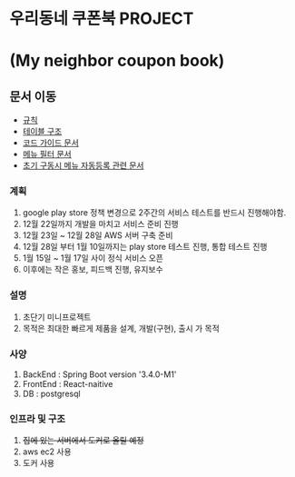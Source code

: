 # 우리동네 쿠폰북 PROJECT 
# (My neighbor coupon book)

## 문서 이동
- [규칙](docs/project-role.md)
- [테이블 구조](docs/table-structure-code.md)
- [코드 가이드 문서](docs/code-guide.md)
- [메뉴 필터 문서](docs/menu-filter.md)
- [초기 구동시 메뉴 자동등록 관련 문서](docs/menu-db-manage.md)

### 계획
1. google play store 정책 변경으로 2주간의 서비스 테스트를 반드시 진행해야함.
2. 12월 22일까지 개발을 마치고 서비스 준비 진행
3. 12월 23일 ~ 12월 28일 AWS 서버 구축 준비
4. 12월 28일 부터 1월 10일까지는 play store 테스트 진행, 통합 테스트 진행
5. 1월 15일 ~ 1월 17일 사이 정식 서비스 오픈
6. 이후에는 작은 홍보, 피드백 진행, 유지보수

### 설명
1. 초단기 미니프로젝트
2. 목적은 최대한 빠르게 제품을 설계, 개발(구현), 출시 가 목적

### 사양

1. BackEnd : Spring Boot version '3.4.0-M1'
2. FrontEnd : React-naitive
3. DB : postgresql
 
### 인프라 및 구조

1. ~~집에 있는 서버에서 도커로 올릴 예정~~
2. aws ec2 사용
3. 도커 사용